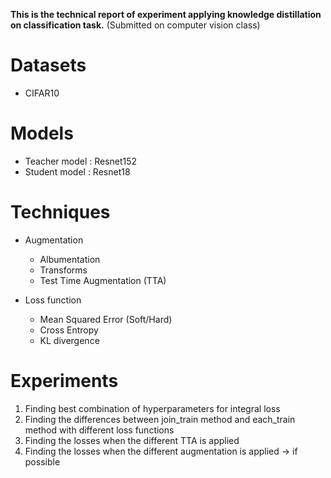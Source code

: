 **This is the technical report of experiment applying knowledge distillation on classification task.** (Submitted on computer vision class)

# Datasets
- CIFAR10

# Models
- Teacher model : Resnet152
- Student model : Resnet18

# Techniques
-  Augmentation
    - Albumentation
    - Transforms
    - Test Time Augmentation (TTA)

- Loss function
    - Mean Squared Error (Soft/Hard)
    - Cross Entropy
    - KL divergence

# Experiments
1. Finding best combination of hyperparameters for integral loss
2. Finding the differences between join_train method and each_train method with different loss functions
3. Finding the losses when the different TTA is applied
4. Finding the losses when the different augmentation is applied -> if possible
